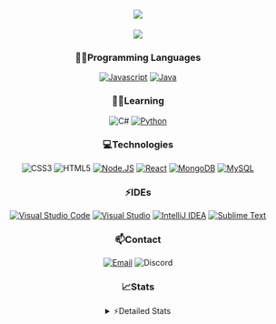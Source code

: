 <div align="center">

<h1 align="center">
  <a href="https://git.io/typing-svg">
    <img src="https://readme-typing-svg.herokuapp.com/?lines=Hello,+There!+👋;This+is+chicho.;CEO+on+Hely+Development....;&center=true&size=25">
  </a>
</h1>
  
<p align="center">
  <img src="https://lanyard.cnrad.dev/api/852683595378196480" />
</p>

### 👨‍💻Programming Languages
  [![Javascript](https://img.shields.io/badge/JavaScript-323330?style=for-the-badge&logo=javascript&logoColor=F7DF1E)](https://www.javascript.com)
  [![Java](https://img.shields.io/badge/Java-ED8B00?style=for-the-badge&logo=java&logoColor=white)](https://www.java.com)
  
### 👨‍💻Learning
  ![C#](https://img.shields.io/badge/C%23-239120?style=for-the-badge&logo=c-sharp&logoColor=white)
  [![Python](https://img.shields.io/badge/Python-FFD43B?style=for-the-badge&logo=python&logoColor=blue)](https://www.python.org)  

### 💻Technologies
  ![CSS3](https://img.shields.io/badge/CSS3-1572B6?style=for-the-badge&logo=css3&logoColor=white)
  ![HTML5](https://img.shields.io/badge/HTML5-E34F26?style=for-the-badge&logo=html5&logoColor=white)
  [![Node.JS](https://img.shields.io/badge/Node.js-339933?style=for-the-badge&logo=nodedotjs&logoColor=white)](https://nodejs.org)
  [![React](https://img.shields.io/badge/React-20232A?style=for-the-badge&logo=react&logoColor=61DAFB)](https://reactjs.org/)
  [![MongoDB](https://img.shields.io/badge/MongoDB-4EA94B?style=for-the-badge&logo=mongodb&logoColor=white)](https://www.mongodb.com)
  [![MySQL](https://img.shields.io/badge/MySQL-005C84?style=for-the-badge&logo=mysql&logoColor=white)](https://www.mysql.com)

### ⚡IDEs
  [![Visual Studio Code](https://img.shields.io/badge/Visual_Studio_Code-0078D4?style=for-the-badge&logo=visual%20studio%20code&logoColor=white)](https://code.visualstudio.com)
  [![Visual Studio](https://img.shields.io/badge/Visual_Studio-5C2D91?style=for-the-badge&logo=visual%20studio&logoColor=white)](https://visualstudio.com)
  [![IntelliJ IDEA](https://img.shields.io/badge/IntelliJIDEA-000000.svg?style=for-the-badge&logo=intellij-idea&logoColor=white)](https://www.jetbrains.com/idea)
  [![Sublime Text](https://img.shields.io/badge/sublime_text-%23575757.svg?&style=for-the-badge&logo=sublime-text&logoColor=important)](https://www.sublimetext.com)
  
### 📫Contact
  [![Email](https://img.shields.io/badge/Email-gastondalla@gmail.com-04619f?style=for-the-badge&logo=gmail&logoColor=white)](mailto:gastondalla@gmail.com)
  ![Discord](https://img.shields.io/badge/Discord-Chicho%234281-5865F2?style=for-the-badge&logo=discord&logoColor=white)
</br>  

### 📈Stats
<details>
    <summary> ⚡Detailed Stats</summary>
    <br/>

<!--START_SECTION:waka-->
![Code Time](http://img.shields.io/badge/Code%20Time-61%20hrs%2028%20mins-blue)

![Profile Views](http://img.shields.io/badge/Profile%20Views-4-blue)

**🐱 My GitHub Data** 

> 📦 37.1 kB Used in GitHub's Storage 
 > 
> 🏆 4 Contributions in the Year 2023
 > 
> 🚫 Not Opted to Hire
 > 
> 📜 8 Public Repositories 
 > 
> 🔑 6 Private Repositories 
 > 
**I'm a Night 🦉** 

```text
🌞 Morning                14 commits          █░░░░░░░░░░░░░░░░░░░░░░░░   05.49 % 
🌆 Daytime                39 commits          ████░░░░░░░░░░░░░░░░░░░░░   15.29 % 
🌃 Evening                120 commits         ████████████░░░░░░░░░░░░░   47.06 % 
🌙 Night                  82 commits          ████████░░░░░░░░░░░░░░░░░   32.16 % 
```
📅 **I'm Most Productive on Tuesday** 

```text
Monday                   19 commits          ██░░░░░░░░░░░░░░░░░░░░░░░   07.45 % 
Tuesday                  51 commits          █████░░░░░░░░░░░░░░░░░░░░   20.00 % 
Wednesday                42 commits          ████░░░░░░░░░░░░░░░░░░░░░   16.47 % 
Thursday                 26 commits          ███░░░░░░░░░░░░░░░░░░░░░░   10.20 % 
Friday                   34 commits          ███░░░░░░░░░░░░░░░░░░░░░░   13.33 % 
Saturday                 37 commits          ████░░░░░░░░░░░░░░░░░░░░░   14.51 % 
Sunday                   46 commits          █████░░░░░░░░░░░░░░░░░░░░   18.04 % 
```


📊 **This Week I Spent My Time On** 

```text
🕑︎ Time Zone: America/Argentina/Buenos_Aires

💬 Programming Languages: 
Python                   1 hr 13 mins        ██████████████░░░░░░░░░░░   54.54 % 
HTML                     48 mins             █████████░░░░░░░░░░░░░░░░   36.53 % 
CSS                      9 mins              ██░░░░░░░░░░░░░░░░░░░░░░░   06.87 % 
JavaScript               2 mins              ░░░░░░░░░░░░░░░░░░░░░░░░░   02.00 % 
XML                      0 secs              ░░░░░░░░░░░░░░░░░░░░░░░░░   00.05 % 

🔥 Editors: 
VS Code                  2 hrs 14 mins       █████████████████████████   100.00 % 

🐱‍💻 Projects: 
ocean-backend            1 hr 31 mins        █████████████████░░░░░░░░   68.37 % 
ocean                    40 mins             ███████░░░░░░░░░░░░░░░░░░   29.86 % 
Unknown Project          2 mins              ░░░░░░░░░░░░░░░░░░░░░░░░░   01.77 % 

💻 Operating System: 
Windows                  2 hrs 14 mins       █████████████████████████   100.00 % 
```

**I Mostly Code in JavaScript** 

```text
JavaScript               8 repos             █████████░░░░░░░░░░░░░░░░   34.78 % 
CSS                      3 repos             ███░░░░░░░░░░░░░░░░░░░░░░   13.04 % 
C#                       1 repo              █░░░░░░░░░░░░░░░░░░░░░░░░   04.35 % 
Batchfile                1 repo              █░░░░░░░░░░░░░░░░░░░░░░░░   04.35 % 
Python                   1 repo              █░░░░░░░░░░░░░░░░░░░░░░░░   04.35 % 
```




 Last Updated on 30/04/2023 20:12:11 UTC
<!--END_SECTION:waka-->
</details>
